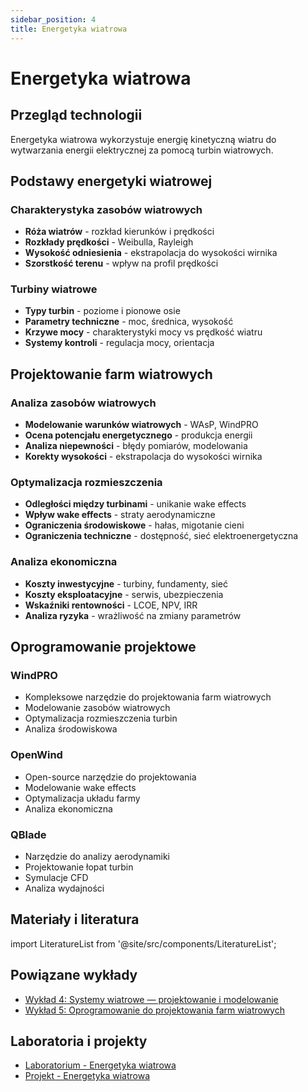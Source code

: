 ```yaml
---
sidebar_position: 4
title: Energetyka wiatrowa
---
```


# Energetyka wiatrowa

## Przegląd technologii

Energetyka wiatrowa wykorzystuje energię kinetyczną wiatru do wytwarzania energii elektrycznej za pomocą turbin wiatrowych.

## Podstawy energetyki wiatrowej

### Charakterystyka zasobów wiatrowych
- **Róża wiatrów** - rozkład kierunków i prędkości
- **Rozkłady prędkości** - Weibulla, Rayleigh
- **Wysokość odniesienia** - ekstrapolacja do wysokości wirnika
- **Szorstkość terenu** - wpływ na profil prędkości

### Turbiny wiatrowe
- **Typy turbin** - poziome i pionowe osie
- **Parametry techniczne** - moc, średnica, wysokość
- **Krzywe mocy** - charakterystyki mocy vs prędkość wiatru
- **Systemy kontroli** - regulacja mocy, orientacja

## Projektowanie farm wiatrowych

### Analiza zasobów wiatrowych
- **Modelowanie warunków wiatrowych** - WAsP, WindPRO
- **Ocena potencjału energetycznego** - produkcja energii
- **Analiza niepewności** - błędy pomiarów, modelowania
- **Korekty wysokości** - ekstrapolacja do wysokości wirnika

### Optymalizacja rozmieszczenia
- **Odległości między turbinami** - unikanie wake effects
- **Wpływ wake effects** - straty aerodynamiczne
- **Ograniczenia środowiskowe** - hałas, migotanie cieni
- **Ograniczenia techniczne** - dostępność, sieć elektroenergetyczna

### Analiza ekonomiczna
- **Koszty inwestycyjne** - turbiny, fundamenty, sieć
- **Koszty eksploatacyjne** - serwis, ubezpieczenia
- **Wskaźniki rentowności** - LCOE, NPV, IRR
- **Analiza ryzyka** - wrażliwość na zmiany parametrów

## Oprogramowanie projektowe

### WindPRO
- Kompleksowe narzędzie do projektowania farm wiatrowych
- Modelowanie zasobów wiatrowych
- Optymalizacja rozmieszczenia turbin
- Analiza środowiskowa

### OpenWind
- Open-source narzędzie do projektowania
- Modelowanie wake effects
- Optymalizacja układu farmy
- Analiza ekonomiczna

### QBlade
- Narzędzie do analizy aerodynamiki
- Projektowanie łopat turbin
- Symulacje CFD
- Analiza wydajności

## Materiały i literatura

import LiteratureList from '@site/src/components/LiteratureList';

<LiteratureList topic="software" title="Podręczniki oprogramowania" />

## Powiązane wykłady

- [Wykład 4: Systemy wiatrowe — projektowanie i modelowanie](/docs/wyklady/wyklad-04-wiatr-projektowanie)
- [Wykład 5: Oprogramowanie do projektowania farm wiatrowych](/docs/wyklady/wyklad-05-oprogramowanie-wiatr)

## Laboratoria i projekty

- [Laboratorium - Energetyka wiatrowa](/docs/laboratoria/wind)
- [Projekt - Energetyka wiatrowa](/docs/projekty/wind)
